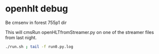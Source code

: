 # openhlt debug

Be cmsenv in forest 755p1 dir

This will cmsRun openHLTfromStreamer.py on one of the streamer files from last night.
```bash
./run.sh ; tail -f run0.py.log
```

